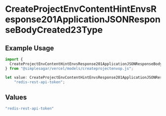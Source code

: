 # CreateProjectEnvContentHintEnvsResponse201ApplicationJSONResponseBodyCreated23Type

## Example Usage

```typescript
import {
  CreateProjectEnvContentHintEnvsResponse201ApplicationJSONResponseBodyCreated23Type,
} from "@simplesagar/vercel/models/createprojectenvop.js";

let value: CreateProjectEnvContentHintEnvsResponse201ApplicationJSONResponseBodyCreated23Type =
    "redis-rest-api-token";
```

## Values

```typescript
"redis-rest-api-token"
```